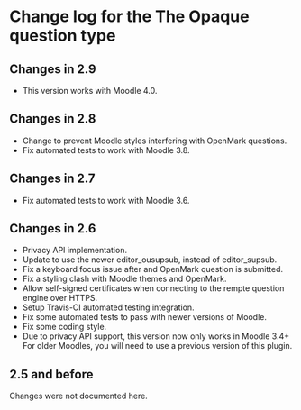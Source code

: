 # Change log for the The Opaque question type


## Changes in 2.9

* This version works with Moodle 4.0.


## Changes in 2.8

* Change to prevent Moodle styles interfering with OpenMark questions.
* Fix automated tests to work with Moodle 3.8.


## Changes in 2.7

* Fix automated tests to work with Moodle 3.6.


## Changes in 2.6

* Privacy API implementation.
* Update to use the newer editor_ousupsub, instead of editor_supsub.
* Fix a keyboard focus issue after and OpenMark question is submitted.
* Fix a styling clash with Moodle themes and OpenMark.
* Allow self-signed certificates when connecting to the rempte question engine over HTTPS.
* Setup Travis-CI automated testing integration.
* Fix some automated tests to pass with newer versions of Moodle.
* Fix some coding style.
* Due to privacy API support, this version now only works in Moodle 3.4+
  For older Moodles, you will need to use a previous version of this plugin.


## 2.5 and before

Changes were not documented here.
